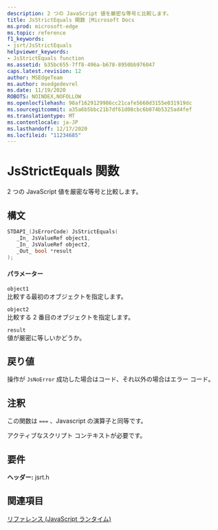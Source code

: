 ```yaml
---
description: 2 つの JavaScript 値を厳密な等号と比較します。
title: JsStrictEquals 関数 |Microsoft Docs
ms.prod: microsoft-edge
ms.topic: reference
f1_keywords:
- jsrt/JsStrictEquals
helpviewer_keywords:
- JsStrictEquals function
ms.assetid: b35bc655-7ff8-496a-b678-8950bb976047
caps.latest.revision: 12
author: MSEdgeTeam
ms.author: msedgedevrel
ms.date: 11/19/2020
ROBOTS: NOINDEX,NOFOLLOW
ms.openlocfilehash: 98af1629129986cc21cafe5660d3155e031919dc
ms.sourcegitcommit: a35a6b5bbc21b7df61d08cbc6b074b5325ad4fef
ms.translationtype: MT
ms.contentlocale: ja-JP
ms.lasthandoff: 12/17/2020
ms.locfileid: "11234685"
---
```

# JsStrictEquals 関数

2 つの JavaScript 値を厳密な等号と比較します。  
  
## 構文  
  
```cpp  
STDAPI_(JsErrorCode) JsStrictEquals(  
   _In_ JsValueRef object1,  
   _In_ JsValueRef object2,  
   _Out_ bool *result  
);  
```  
  
#### パラメーター  
 `object1`  
 比較する最初のオブジェクトを指定します。  
  
 `object2`  
 比較する 2 番目のオブジェクトを指定します。  
  
 `result`  
 値が厳密に等しいかどうか。  
  
## 戻り値  
 操作が `JsNoError` 成功した場合はコード、それ以外の場合はエラー コード。  
  
## 注釈  
 この関数は `===` 、Javascript の演算子と同等です。  
  
 アクティブなスクリプト コンテキストが必要です。  
  
## 要件  
 **ヘッダー:** jsrt.h  
  
## 関連項目  
 [リファレンス (JavaScript ランタイム)](../chakra-hosting/reference-javascript-runtime.md)
